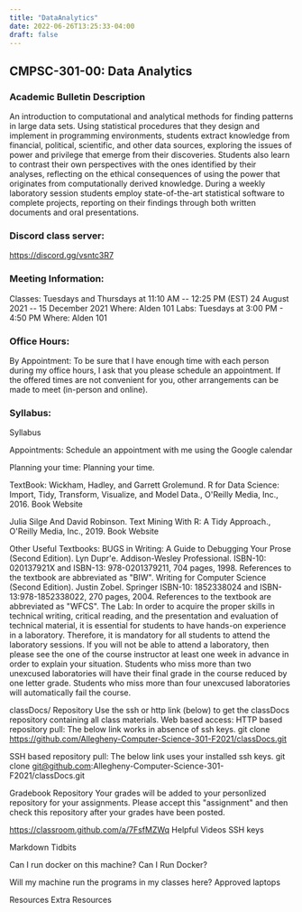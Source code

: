 ```yaml
---
title: "DataAnalytics"
date: 2022-06-26T13:25:33-04:00
draft: false
---
```

## CMPSC-301-00: Data Analytics


### Academic Bulletin Description
An introduction to computational and analytical methods for finding patterns in large data sets. Using statistical procedures that they design and implement in programming environments, students extract knowledge from financial, political, scientific, and other data sources, exploring the issues of power and privilege that emerge from their discoveries. Students also learn to contrast their own perspectives with the ones identified by their analyses, reflecting on the ethical consequences of using the power that originates from computationally derived knowledge. During a weekly laboratory session students employ state-of-the-art statistical software to complete projects, reporting on their findings through both written documents and oral presentations.

### Discord class server:
https://discord.gg/vsntc3R7


### Meeting Information:
Classes:
Tuesdays and Thursdays at 11:10 AM -- 12:25 PM (EST)
24 August 2021 -- 15 December 2021
Where: Alden 101
Labs:
Tuesdays at 3:00 PM - 4:50 PM
Where: Alden 101

### Office Hours:
By Appointment:  To be sure that I have enough time with each person during my office hours, I ask that you please schedule an appointment. If the offered times are not convenient for you, other arrangements can be made to meet (in-person and online).



### Syllabus:
Syllabus

Appointments:
Schedule an appointment with me using the Google calendar

Planning your time:
Planning your time.

TextBook:
Wickham, Hadley, and Garrett Grolemund. R for Data Science: Import, Tidy, Transform, Visualize, and Model Data., O'Reilly Media, Inc., 2016.
Book Website

Julia Silge And David Robinson. Text Mining With R: A Tidy Approach., O'Reilly Media, Inc., 2019.
Book Website

Other Useful Textbooks:
BUGS in Writing: A Guide to Debugging Your Prose (Second Edition). Lyn Dupr\'e. Addison-Wesley Professional. ISBN-10: 020137921X and ISBN-13: 978-0201379211, 704 pages, 1998. References to the textbook are abbreviated as "BIW".
Writing for Computer Science (Second Edition). Justin Zobel. Springer ISBN-10: 1852338024 and ISBN-13:978-1852338022, 270 pages, 2004. References to the textbook are abbreviated as "WFCS".
The Lab:
In order to acquire the proper skills in technical writing, critical reading, and the presentation and evaluation of technical material, it is essential for students to have hands-on experience in a laboratory. Therefore, it is mandatory for all students to attend the laboratory sessions. If you will not be able to attend a laboratory, then please see the one of the course instructor at least one week in advance in order to explain your situation. Students who miss more than two unexcused laboratories will have their final grade in the course reduced by one letter grade. Students who miss more than four unexcused laboratories will automatically fail the course.

classDocs/ Repository
Use the ssh or http link (below) to get the classDocs repository containing all class materials.
Web based access:
HTTP based repository pull: The below link works in absence of ssh keys.
git clone https://github.com/Allegheny-Computer-Science-301-F2021/classDocs.git

SSH based repository pull: The below link uses your installed ssh keys.
git clone git@github.com:Allegheny-Computer-Science-301-F2021/classDocs.git

Gradebook Repository
Your grades will be added to your personlized repository for your assignments. Please accept this "assignment" and then check this repository after your grades have been posted.

https://classroom.github.com/a/7FsfMZWq
Helpful Videos
SSH keys

Markdown Tidbits

Can I run docker on this machine?
Can I Run Docker?

Will my machine run the programs in my classes here?
Approved laptops

Resources
Extra Resources
